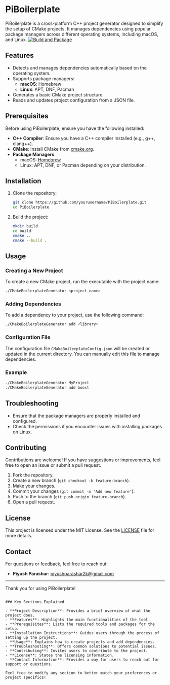 # PiBoilerplate

PiBoilerplate is a cross-platform C++ project generator designed to simplify the setup of CMake projects. It manages dependencies using popular package managers across different operating systems, including macOS, and Linux.
[![Build and Package](https://github.com/piyushS3V3N/PiBoilerPlate/actions/workflows/build.yml/badge.svg)](https://github.com/piyushS3V3N/PiBoilerPlate/actions/workflows/build.yml)

## Features

- Detects and manages dependencies automatically based on the operating system.
- Supports package managers:
  - **macOS**: Homebrew
  - **Linux**: APT, DNF, Pacman
- Generates a basic CMake project structure.
- Reads and updates project configuration from a JSON file.

## Prerequisites

Before using PiBoilerplate, ensure you have the following installed:

- **C++ Compiler**: Ensure you have a C++ compiler installed (e.g., g++, clang++).
- **CMake**: Install CMake from [cmake.org](https://cmake.org/download/).
- **Package Managers**:
  - macOS: [Homebrew](https://brew.sh/)
  - Linux: APT, DNF, or Pacman depending on your distribution.

## Installation

1. Clone the repository:

   ```bash
   git clone https://github.com/yourusername/PiBoilerplate.git
   cd PiBoilerplate
   ```

2. Build the project:

   ```bash
   mkdir build
   cd build
   cmake ..
   cmake --build .
   ```

## Usage

### Creating a New Project

To create a new CMake project, run the executable with the project name:

```bash
./CMakeBoilerplateGenerator <project_name>
```

### Adding Dependencies

To add a dependency to your project, use the following command:

```bash
./CMakeBoilerplateGenerator add <library>
```

### Configuration File

The configuration file `CMakeBoilerplateConfig.json` will be created or updated in the current directory. You can manually edit this file to manage dependencies.

### Example

```bash
./CMakeBoilerplateGenerator MyProject
./CMakeBoilerplateGenerator add boost
```

## Troubleshooting

- Ensure that the package managers are properly installed and configured.
- Check the permissions if you encounter issues with installing packages on Linux.

## Contributing

Contributions are welcome! If you have suggestions or improvements, feel free to open an issue or submit a pull request.

1. Fork the repository.
2. Create a new branch (`git checkout -b feature-branch`).
3. Make your changes.
4. Commit your changes (`git commit -m 'Add new feature'`).
5. Push to the branch (`git push origin feature-branch`).
6. Open a pull request.

## License

This project is licensed under the MIT License. See the [LICENSE](LICENSE) file for more details.

## Contact

For questions or feedback, feel free to reach out:

- **Piyush Parashar**: [piyushparashar2k@gmail.com](mailto:piyushparashar2k@gmail.com)

---

Thank you for using PiBoilerplate!

```

### Key Sections Explained

- **Project Description**: Provides a brief overview of what the project does.
- **Features**: Highlights the main functionalities of the tool.
- **Prerequisites**: Lists the required tools and packages for the setup.
- **Installation Instructions**: Guides users through the process of setting up the project.
- **Usage**: Explains how to create projects and add dependencies.
- **Troubleshooting**: Offers common solutions to potential issues.
- **Contributing**: Invites users to contribute to the project.
- **License**: States the licensing information.
- **Contact Information**: Provides a way for users to reach out for support or questions.

Feel free to modify any section to better match your preferences or project specifics!
```
